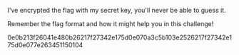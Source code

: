 I've encrypted the flag with my secret key, you'll never be able to guess it.

Remember the flag format and how it might help you in this challenge!


0e0b213f26041e480b26217f27342e175d0e070a3c5b103e2526217f27342e175d0e077e263451150104